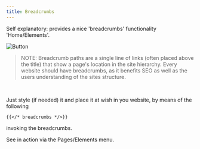 ```yaml
---
title: Breadcrumbs
---
```


Self explanatory: provides a nice  'breadcrumbs' functionality 'Home/Elements'.

![Button](/uploads/shortcodes/breadcrumbs.png "Breadcrumbs")


>  NOTE: Breadcrumb paths are a single line of links (often placed above the title) that show a page's location in the site hierarchy. Every website should have breadcrumbs, as it benefits SEO as well as the users understanding of the sites structure.

</br>

Just style (if needed) it and place it at wish in you website, by means of the following 

```
{{</* breadcrumbs */>}}
```

invoking the breadcrumbs. 

See in action via the Pages/Elements menu.
